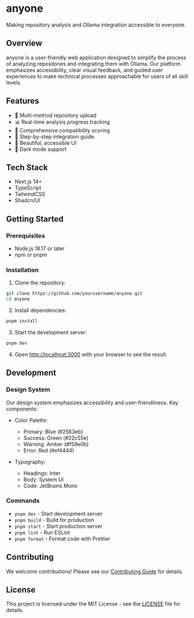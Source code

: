 # anyone

Making repository analysis and Ollama integration accessible to everyone.

## Overview

anyone is a user-friendly web application designed to simplify the process of analyzing repositories and integrating them with Ollama. Our platform emphasizes accessibility, clear visual feedback, and guided user experiences to make technical processes approachable for users of all skill levels.

## Features

- 🔄 Multi-method repository upload
- 📊 Real-time analysis progress tracking
- 🎯 Comprehensive compatibility scoring
- 🚀 Step-by-step integration guide
- 🎨 Beautiful, accessible UI
- 🌙 Dark mode support

## Tech Stack

- Next.js 14+
- TypeScript
- TailwindCSS
- Shadcn/UI

## Getting Started

### Prerequisites

- Node.js 18.17 or later
- npm or pnpm

### Installation

1. Clone the repository:
```bash
git clone https://github.com/yourusername/anyone.git
cd anyone
```

2. Install dependencies:
```bash
pnpm install
```

3. Start the development server:
```bash
pnpm dev
```

4. Open [http://localhost:3000](http://localhost:3000) with your browser to see the result.

## Development

### Design System

Our design system emphasizes accessibility and user-friendliness. Key components:

- Color Palette:
  - Primary: Blue (#2563eb)
  - Success: Green (#22c55e)
  - Warning: Amber (#f59e0b)
  - Error: Red (#ef4444)

- Typography:
  - Headings: Inter
  - Body: System UI
  - Code: JetBrains Mono

### Commands

- `pnpm dev` - Start development server
- `pnpm build` - Build for production
- `pnpm start` - Start production server
- `pnpm lint` - Run ESLint
- `pnpm format` - Format code with Prettier

## Contributing

We welcome contributions! Please see our [Contributing Guide](CONTRIBUTING.md) for details.

## License

This project is licensed under the MIT License - see the [LICENSE](LICENSE) file for details.
